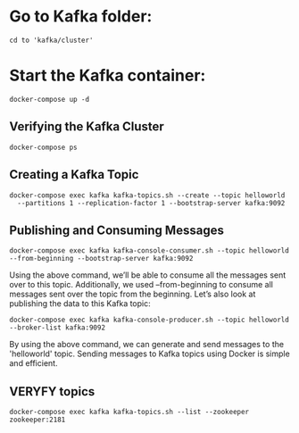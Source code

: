# Go to Kafka folder:
```
cd to 'kafka/cluster'
```
# Start the Kafka container:
```
docker-compose up -d  
```

## Verifying the Kafka Cluster
```
docker-compose ps
```
## Creating a Kafka Topic
```
docker-compose exec kafka kafka-topics.sh --create --topic helloworld
  --partitions 1 --replication-factor 1 --bootstrap-server kafka:9092
```
## Publishing and Consuming Messages
```
docker-compose exec kafka kafka-console-consumer.sh --topic helloworld --from-beginning --bootstrap-server kafka:9092
```
Using the above command, we’ll be able to consume all the messages sent over to this topic. 
Additionally, we used –from-beginning to consume all messages sent over the topic from the beginning. 
Let’s also look at publishing the data to this Kafka topic:
```
docker-compose exec kafka kafka-console-producer.sh --topic helloworld --broker-list kafka:9092
```
By using the above command, we can generate and send messages to the 'helloworld' topic. 
Sending messages to Kafka topics using Docker is simple and efficient.

## VERYFY topics
```
docker-compose exec kafka kafka-topics.sh --list --zookeeper zookeeper:2181 
```